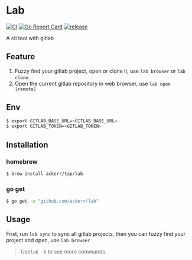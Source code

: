 # Lab

[![CI](https://github.com/Ackerr/lab/workflows/CI/badge.svg)](https://github.com/Ackerr/lab)
[![Go Report Card](https://goreportcard.com/badge/github.com/ackerr/lab)](https://goreportcard.com/report/github.com/ackerr/lab)
[![release](https://img.shields.io/github/v/release/ackerr/lab.svg)](https://github.com/ackerr/lab/releases)


A cli tool with gitlab

## Feature

1. Fuzzy find your gitlab project, open or clone it, use `lab browser` or `lab clone`.
2. Open the current gitlab repository in web browser, use `lab open [remote]`

## Env

```bash
$ export GITLAB_BASE_URL=<GITLAB_BASE_URL>
$ export GITLAB_TOKEN=<GITLAB_TOKEN>
```

## Installation

### homebrew

```bash
$ brew install ackerr/tap/lab
```

### go get

```bash
$ go get -u "github.com/ackerr/lab"
```

## Usage

First, run `lab sync` to sync all gitlab projects, then you can fuzzy find your project and open, use `lab browser`

> Use`lab -h` to see more commands.
